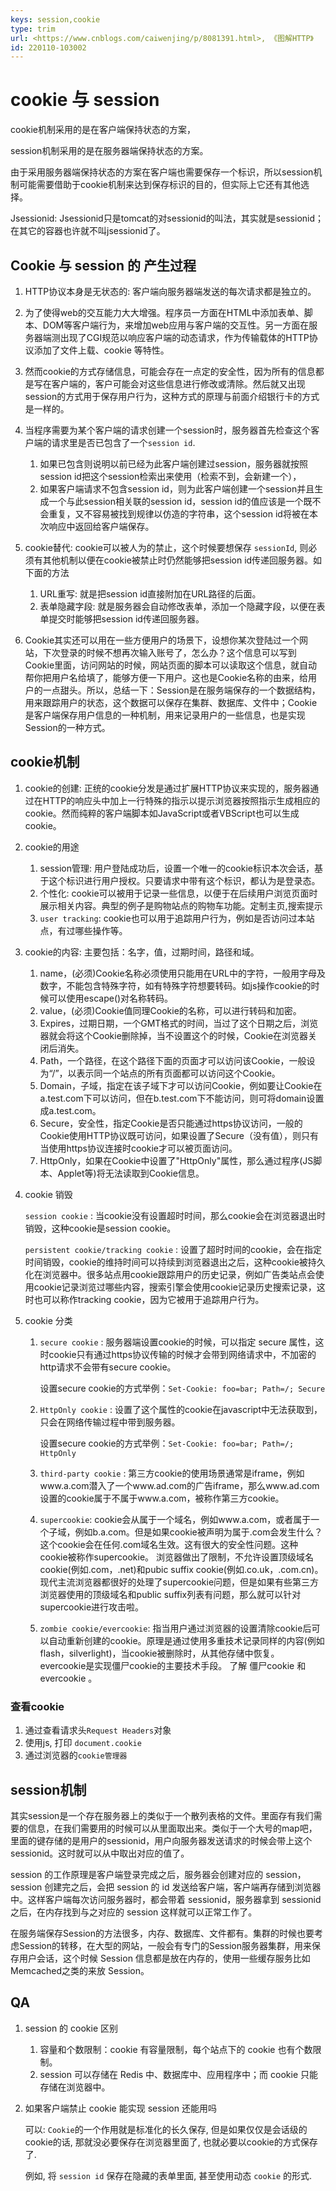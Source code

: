 ```yaml
---
keys: session,cookie
type: trim
url: <https://www.cnblogs.com/caiwenjing/p/8081391.html>, 《图解HTTP》
id: 220110-103002
---
```


# cookie 与 session

cookie机制采用的是在客户端保持状态的方案，

session机制采用的是在服务器端保持状态的方案。

由于采用服务器端保持状态的方案在客户端也需要保存一个标识，所以session机制可能需要借助于cookie机制来达到保存标识的目的，但实际上它还有其他选择。

Jsessionid: Jsessionid只是tomcat的对sessionid的叫法，其实就是sessionid；在其它的容器也许就不叫jsessionid了。

## Cookie 与 session 的 产生过程

1. HTTP协议本身是无状态的: 客户端向服务器端发送的每次请求都是独立的。

2. 为了使得web的交互能力大大增强。程序员一方面在HTML中添加表单、脚本、DOM等客户端行为，来增加web应用与客户端的交互性。另一方面在服务器端测出现了CGI规范以响应客户端的动态请求，作为传输载体的HTTP协议添加了文件上载、cookie 等特性。

3. 然而cookie的方式存储信息，可能会存在一点定的安全性，因为所有的信息都是写在客户端的，客户可能会对这些信息进行修改或清除。然后就又出现session的方式用于保存用户行为，这种方式的原理与前面介绍银行卡的方式是一样的。                                         

4. 当程序需要为某个客户端的请求创建一个session时，服务器首先检查这个客户端的请求里是否已包含了一个`session id`.
   1. 如果已包含则说明以前已经为此客户端创建过session，服务器就按照session id把这个session检索出来使用（检索不到，会新建一个），
   2. 如果客户端请求不包含session id，则为此客户端创建一个session并且生成一个与此session相关联的session id，session id的值应该是一个既不会重复，又不容易被找到规律以仿造的字符串，这个session id将被在本次响应中返回给客户端保存。

5. cookie替代: cookie可以被人为的禁止，这个时候要想保存 `sessionId`, 则必须有其他机制以便在cookie被禁止时仍然能够把session id传递回服务器。如下面的方法

   1. URL重写: 就是把session id直接附加在URL路径的后面。
   2. 表单隐藏字段: 就是服务器会自动修改表单，添加一个隐藏字段，以便在表单提交时能够把session id传递回服务器。

6. Cookie其实还可以用在一些方便用户的场景下，设想你某次登陆过一个网站，下次登录的时候不想再次输入账号了，怎么办？这个信息可以写到Cookie里面，访问网站的时候，网站页面的脚本可以读取这个信息，就自动帮你把用户名给填了，能够方便一下用户。这也是Cookie名称的由来，给用户的一点甜头。所以，总结一下：Session是在服务端保存的一个数据结构，用来跟踪用户的状态，这个数据可以保存在集群、数据库、文件中；Cookie是客户端保存用户信息的一种机制，用来记录用户的一些信息，也是实现Session的一种方式。

## cookie机制

1. cookie的创建: 正统的cookie分发是通过扩展HTTP协议来实现的，服务器通过在HTTP的响应头中加上一行特殊的指示以提示浏览器按照指示生成相应的cookie。然而纯粹的客户端脚本如JavaScript或者VBScript也可以生成cookie。

2. cookie的用途
   1. session管理: 用户登陆成功后，设置一个唯一的cookie标识本次会话，基于这个标识进行用户授权。只要请求中带有这个标识，都认为是登录态。
   2. 个性化: cookie可以被用于记录一些信息，以便于在后续用户浏览页面时展示相关内容。典型的例子是购物站点的购物车功能。定制主页,搜索提示
   3. `user tracking`: cookie也可以用于追踪用户行为，例如是否访问过本站点，有过哪些操作等。

3. cookie的内容: 主要包括：名字，值，过期时间，路径和域。

   1. name，(必须)Cookie名称必须使用只能用在URL中的字符，一般用字母及数字，不能包含特殊字符，如有特殊字符想要转码。如js操作cookie的时候可以使用escape()对名称转码。
   2. value，(必须)Cookie值同理Cookie的名称，可以进行转码和加密。
   3. Expires，过期日期，一个GMT格式的时间，当过了这个日期之后，浏览器就会将这个Cookie删除掉，当不设置这个的时候，Cookie在浏览器关闭后消失。
   4. Path，一个路径，在这个路径下面的页面才可以访问该Cookie，一般设为“/”，以表示同一个站点的所有页面都可以访问这个Cookie。
   5. Domain，子域，指定在该子域下才可以访问Cookie，例如要让Cookie在a.test.com下可以访问，但在b.test.com下不能访问，则可将domain设置成a.test.com。
   6. Secure，安全性，指定Cookie是否只能通过https协议访问，一般的Cookie使用HTTP协议既可访问，如果设置了Secure（没有值），则只有当使用https协议连接时cookie才可以被页面访问。
   7. HttpOnly，如果在Cookie中设置了"HttpOnly"属性，那么通过程序(JS脚本、Applet等)将无法读取到Cookie信息。

4. cookie 销毁

   `session cookie` : 当cookie没有设置超时时间，那么cookie会在浏览器退出时销毁，这种cookie是session cookie。

   `persistent cookie/tracking cookie` : 设置了超时时间的cookie，会在指定时间销毁，cookie的维持时间可以持续到浏览器退出之后，这种cookie被持久化在浏览器中。很多站点用cookie跟踪用户的历史记录，例如广告类站点会使用cookie记录浏览过哪些内容，搜索引擎会使用cookie记录历史搜索记录，这时也可以称作tracking cookie，因为它被用于追踪用户行为。

5. cookie 分类
   
   1. `secure cookie` : 服务器端设置cookie的时候，可以指定 secure 属性，这时cookie只有通过https协议传输的时候才会带到网络请求中，不加密的http请求不会带有secure cookie。
   
      设置secure cookie的方式举例：`Set-Cookie: foo=bar; Path=/; Secure`

   2. `HttpOnly cookie` : 设置了这个属性的cookie在javascript中无法获取到，只会在网络传输过程中带到服务器。

      设置secure cookie的方式举例：`Set-Cookie: foo=bar; Path=/; HttpOnly`
      
   3. `third-party cookie` : 第三方cookie的使用场景通常是iframe，例如www.a.com潜入了一个www.ad.com的广告iframe，那么www.ad.com设置的cookie属于不属于www.a.com，被称作第三方cookie。

   4. `supercookie`: cookie会从属于一个域名，例如www.a.com，或者属于一个子域，例如b.a.com。但是如果cookie被声明为属于.com会发生什么？这个cookie会在任何.com域名生效。这有很大的安全性问题。这种cookie被称作supercookie。
         浏览器做出了限制，不允许设置顶级域名cookie(例如.com，.net)和pubic suffix cookie(例如.co.uk，.com.cn)。
         现代主流浏览器都很好的处理了supercookie问题，但是如果有些第三方浏览器使用的顶级域名和public suffix列表有问题，那么就可以针对supercookie进行攻击啦。

   5. `zombie cookie/evercookie`: 指当用户通过浏览器的设置清除cookie后可以自动重新创建的cookie。原理是通过使用多重技术记录同样的内容(例如flash，silverlight)，当cookie被删除时，从其他存储中恢复。 evercookie是实现僵尸cookie的主要技术手段。 了解 僵尸cookie 和 evercookie 。

### 查看cookie

1. 通过查看请求头`Request Headers`对象
2. 使用js, 打印 `document.cookie`
3. 通过浏览器的`cookie管理器`


## session机制

   其实session是一个存在服务器上的类似于一个散列表格的文件。里面存有我们需要的信息，在我们需要用的时候可以从里面取出来。类似于一个大号的map吧，里面的键存储的是用户的sessionid，用户向服务器发送请求的时候会带上这个sessionid。这时就可以从中取出对应的值了。

   session 的工作原理是客户端登录完成之后，服务器会创建对应的 session，session 创建完之后，会把 session 的 id 发送给客户端，客户端再存储到浏览器中。这样客户端每次访问服务器时，都会带着 sessionid，服务器拿到 sessionid 之后，在内存找到与之对应的 session 这样就可以正常工作了。

   在服务端保存Session的方法很多，内存、数据库、文件都有。集群的时候也要考虑Session的转移，在大型的网站，一般会有专门的Session服务器集群，用来保存用户会话，这个时候 Session 信息都是放在内存的，使用一些缓存服务比如Memcached之类的来放 Session。

## QA

1. session 的 cookie 区别

   1. 容量和个数限制：cookie 有容量限制，每个站点下的 cookie 也有个数限制。
   2. session 可以存储在 Redis 中、数据库中、应用程序中；而 cookie 只能存储在浏览器中。

2. 如果客户端禁止 cookie 能实现 session 还能用吗

   可以: `Cookie`的一个作用就是标准化的长久保存, 但是如果仅仅是会话级的cookie的话, 那就没必要保存在浏览器里面了, 也就必要以cookie的方式保存了.

   例如, 将 `session id` 保存在隐藏的表单里面, 甚至使用动态 `cookie` 的形式.

